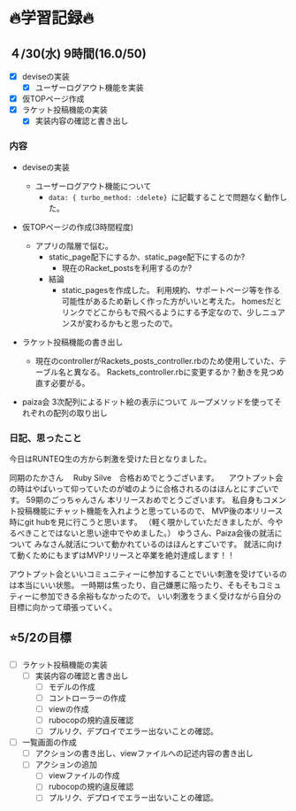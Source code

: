 # 🔥学習記録🔥
## ４/30(水) 9時間(16.0/50)
- [x] deviseの実装
  - [x] ユーザーログアウト機能を実装
- [x] 仮TOPページ作成
- [x] ラケット投稿機能の実装
  - [x] 実装内容の確認と書き出し

### 内容
- deviseの実装
  - ユーザーログアウト機能について
    - `data: { turbo_method: :delete} `に記載することで問題なく動作した。
- 仮TOPページの作成(3時間程度)
  - アプリの階層で悩む。
	  - static_page配下にするか、static_page配下にするのか?
		- 現在のRacket_postsを利用するのか?
	- 結論
	  - static_pagesを作成した。
		  利用規約、サポートページ等を作る可能性があるため新しく作った方がいいと考えた。
			homesだとリンクでどこからもで飛べるようにする予定なので、少しニュアンスが変わるかもと思ったので。
- ラケット投稿機能の書き出し
  - 現在のcontrollerがRackets_posts_controller.rbのため使用していた、テーブル名と異なる。
	  Rackets_controller.rbに変更するか？動きを見つめ直す必要がる。

- paiza会
  3次配列によるドット絵の表示について
	ループメソッドを使ってそれぞれの配列の取り出し

### 日記、思ったこと
今日はRUNTEQ生の方から刺激を受けた日となりました。

同期のたかさん
　Ruby Silve　合格おめでとうございます。
　アウトプット会の時はやばいって仰っていたのが嘘のように合格されるのはほんとにすごいです。
59期のごっちゃんさん
  本リリースおめでとうございます。
	私自身もコメント投稿機能にチャット機能を入れようと思っているので、
	MVP後の本リリース時にgit hubを見に行こうと思います。
	（軽く覗かしていただきましたが、今やるべきことではないと思い途中でやめました。）
ゆうさん、Paiza会後の就活について
  みなさん就活について動かれているのはほんとすごいです。
  就活に向けて動くためにもまずはMVPリリースと卒業を絶対達成します！！

アウトプット会といいコミュニティーに参加することでいい刺激を受けているのは本当にいい状態。
一時期は焦ったり、自己嫌悪に陥ったり、そもそもコミュティーに参加できる余裕もなかったので。
いい刺激をうまく受けながら自分の目標に向かって頑張っていく。

## ⭐️5/2の目標
- [ ] ラケット投稿機能の実装
  - [ ] 実装内容の確認と書き出し
	- [ ] モデルの作成
	- [ ] コントローラーの作成
	- [ ] viewの作成
	- [ ] rubocopの規約違反確認
	- [ ] プルリク、デプロイでエラー出ないことの確認。
- [ ] 一覧画面の作成
  - [ ] アクションの書き出し、viewファイルへの記述内容の書き出し
  - [ ] アクションの追加
	- [ ] viewファイルの作成
	- [ ] rubocopの規約違反確認
	- [ ] プルリク、デプロイでエラー出ないことの確認。

